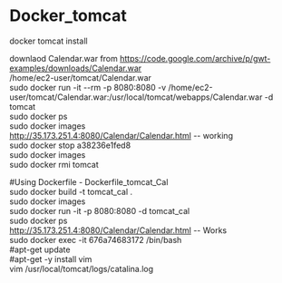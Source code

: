# Docker_tomcat
docker tomcat install  
  
downlaod Calendar.war from https://code.google.com/archive/p/gwt-examples/downloads/Calendar.war  
/home/ec2-user/tomcat/Calendar.war  
sudo docker run -it --rm -p 8080:8080 -v /home/ec2-user/tomcat/Calendar.war:/usr/local/tomcat/webapps/Calendar.war -d tomcat  
sudo docker ps  
sudo docker images  
http://35.173.251.4:8080/Calendar/Calendar.html -- working  
sudo docker stop a38236e1fed8  
sudo docker images  
sudo docker rmi tomcat  
  
#Using Dockerfile  - Dockerfile_tomcat_Cal  
sudo docker build -t tomcat_cal .  
sudo docker images  
sudo docker run -it -p 8080:8080 -d tomcat_cal  
sudo docker ps  
http://35.173.251.4:8080/Calendar/Calendar.html  -- Works  
sudo docker exec -it 676a74683172 /bin/bash  
#apt-get update  
#apt-get -y install vim    
vim /usr/local/tomcat/logs/catalina.log    
